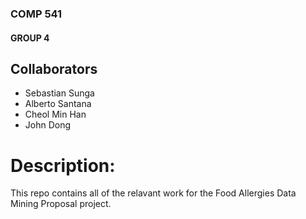 ### COMP 541


#### GROUP 4 


## Collaborators
   * Sebastian Sunga
   * Alberto Santana
   * Cheol Min Han
   * John Dong



# Description:

This repo contains all of the relavant work for the Food Allergies Data Mining Proposal project.
